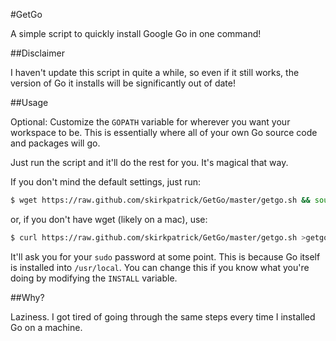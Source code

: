 #GetGo

A simple script to quickly install Google Go in one command!

##Disclaimer

I haven't update this script in quite a while, so even if it still works, the version of Go it installs will be significantly out of date!

##Usage

Optional:
Customize the `GOPATH` variable for wherever you want your workspace to be. This is essentially where all of your own Go source code and packages will go.

Just run the script and it'll do the rest for you. It's magical that way.

If you don't mind the default settings, just run:

```sh
$ wget https://raw.github.com/skirkpatrick/GetGo/master/getgo.sh && source getgo.sh && rm getgo.sh
```

or, if you don't have wget (likely on a mac), use:

```sh
$ curl https://raw.github.com/skirkpatrick/GetGo/master/getgo.sh >getgo.sh && source getgo.sh && rm getgo.sh
```

It'll ask you for your `sudo` password at some point. This is because Go itself is installed into `/usr/local`. You can change this if you know what you're doing by modifying the `INSTALL` variable.

##Why?

Laziness. I got tired of going through the same steps every time I installed Go on a machine.
